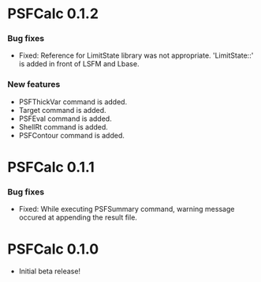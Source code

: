 PSFCalc 0.1.2
========================================================

### Bug fixes
* Fixed: Reference for LimitState library was not appropriate. 'LimitState::' is added in front of LSFM and Lbase.

### New features
* PSFThickVar command is added.
* Target command is added.
* PSFEval command is added.
* ShellRt command is added.
* PSFContour command is added.

PSFCalc 0.1.1
========================================================

### Bug fixes
* Fixed: While executing PSFSummary command, warning message occured at appending the result file.

PSFCalc 0.1.0
========================================================
* Initial beta release!
